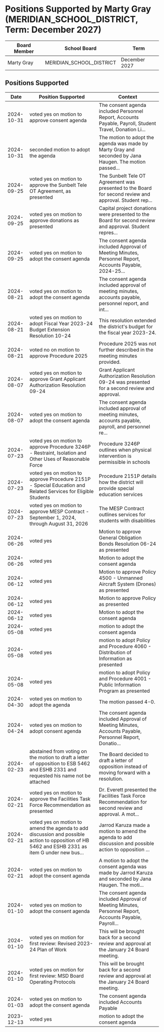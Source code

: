 # Positions Supported by Marty Gray (MERIDIAN_SCHOOL_DISTRICT, Term: December 2027)

| Board Member | School Board | Term |
|--------------|--------------|------|
| Marty Gray | MERIDIAN_SCHOOL_DISTRICT | December 2027 |

## Positions Supported

| Date       | Position Supported           | Context            |
|------------|------------------------------|--------------------|
| 2024-10-31 | voted yes on motion to approve consent agenda | The consent agenda included Personnel Report, Accounts Payable, Payroll, Student Travel, Donation Li... |
| 2024-10-31 | seconded motion to adopt the agenda | The motion to adopt the agenda was made by Marty Gray and seconded by Jana Haugen. The motion passed... |
| 2024-09-25 | voted yes on motion to approve the Sunbelt Tele OT Agreement, as presented | The Sunbelt Tele OT Agreement was presented to the Board for second review and approval. Student rep... |
| 2024-09-25 | voted yes on motion to approve donations as presented | Capital project donations were presented to the Board for second review and approval. Student repres... |
| 2024-09-25 | voted yes on motion to adopt the consent agenda | The consent agenda included Approval of Meeting Minutes, Personnel Report, Accounts Payable, 2024-25... |
| 2024-08-21 | voted yes on motion to adopt the consent agenda | The consent agenda included approval of meeting minutes, accounts payable, personnel report, and int... |
| 2024-08-21 | voted yes on motion to adopt Fiscal Year 2023-24 Budget Extension Resolution 10-24 | This resolution extended the district's budget for the fiscal year 2023-24. |
| 2024-08-21 | voted no on motion to approve Procedure 2025 | Procedure 2025 was not further described in the meeting minutes provided. |
| 2024-08-07 | voted yes on motion to approve Grant Applicant Authorization Resolution 09-24 | Grant Applicant Authorization Resolution 09-24 was presented for a second review and approval. |
| 2024-08-07 | voted yes on motion to adopt the consent agenda | The consent agenda included approval of meeting minutes, accounts payable, payroll, and personnel re... |
| 2024-07-23 | voted yes on motion to approve Procedure 3246P - Restraint, Isolation and Other Uses of Reasonable Force | Procedure 3246P outlines when physical intervention is permissible in schools |
| 2024-07-23 | voted yes on motion to approve Procedure 2151P - Special Education and Related Services for Eligible Students | Procedure 2151P details how the district will provide special education services |
| 2024-07-23 | voted yes on motion to approve MESP Contract - September 1, 2024, through August 31, 2026 | The MESP Contract outlines services for students with disabilities |
| 2024-06-26 | voted yes | Motion to approve General Obligation Bonds Resolution 06-24 as presented |
| 2024-06-26 | voted yes | Motion to adopt the consent agenda |
| 2024-06-12 | voted yes | Motion to approve Policy 4500 - Unmanned Aircraft System (Drones) as presented |
| 2024-06-12 | voted yes | Motion to approve Policy  as presented |
| 2024-06-12 | voted yes | Motion to adopt the consent agenda |
| 2024-05-08 | voted yes | motion to adopt the consent agenda |
| 2024-05-08 | voted yes | motion to adopt Policy and Procedure 4060 - Distribution of Information as presented |
| 2024-05-08 | voted yes | motion to adopt Policy and Procedure 4001 - Public Information Program as presented |
| 2024-04-30 | voted yes on motion to adopt the agenda | The motion passed 4-0. |
| 2024-04-24 | voted yes on motion to adopt consent agenda | The consent agenda included Approval of Meeting Minutes, Accounts Payable, Personnel Report, Donatio... |
| 2024-02-23 | abstained from voting on the motion to draft a letter of opposition to ESB 5462 and ESHB 2331 and requested his name not be attached | The Board decided to draft a letter of opposition instead of moving forward with a resolution. |
| 2024-02-21 | voted yes on motion to approve the Facilities Task Force Recommendation as presented | Dr. Everett presented the Facilities Task Force Recommendation for second review and approval. A mot... |
| 2024-02-21 | voted yes on motion to amend the agenda to add discussion and possible action to opposition of HB 5462 and ESHB 2331 as item G under new bus... | Jarrod Karuza made a motion to amend the agenda to add discussion and possible action to opposition ... |
| 2024-02-21 | voted yes on motion to adopt the consent agenda | A motion to adopt the consent agenda was made by Jarrod Karuza and seconded by Jana Haugen. The moti... |
| 2024-01-10 | voted yes on motion to adopt the consent agenda | The consent agenda included Approval of Meeting Minutes, Personnel Report, Accounts Payable, Payroll... |
| 2024-01-10 | voted yes on motion for first review: Revised 2023-24 Plan of Work | This will be brought back for a second review and approval at the January 24 Board meeting. |
| 2024-01-10 | voted yes on motion for first review: MSD Board Operating Protocols | This will be brought back for a second review and approval at the January 24 Board meeting. |
| 2024-01-03 | voted yes on motion to adopt the consent agenda | The consent agenda included Accounts Payable |
| 2023-12-13 | voted yes | motion to adopt the consent agenda |

